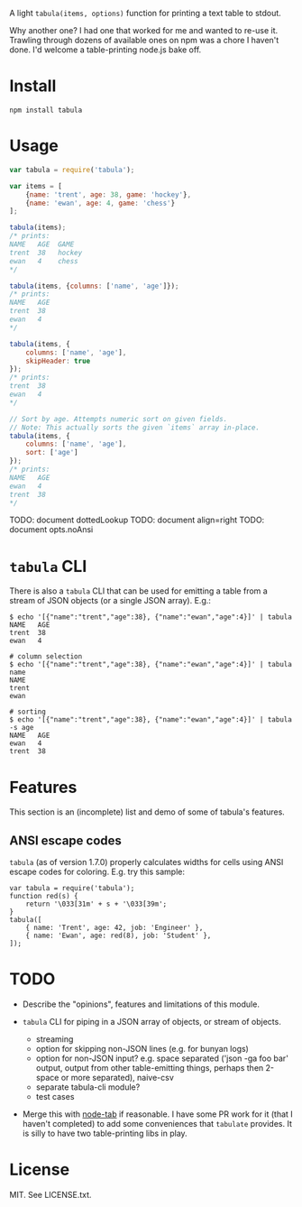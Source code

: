A light `tabula(items, options)` function for printing a text table
to stdout.

Why another one? I had one that worked for me and wanted to re-use it. Trawling
through dozens of available ones on npm was a chore I haven't done. I'd welcome
a table-printing node.js bake off.


# Install

    npm install tabula


# Usage

```javascript
var tabula = require('tabula');

var items = [
    {name: 'trent', age: 38, game: 'hockey'},
    {name: 'ewan', age: 4, game: 'chess'}
];

tabula(items);
/* prints:
NAME   AGE  GAME
trent  38   hockey
ewan   4    chess
*/

tabula(items, {columns: ['name', 'age']});
/* prints:
NAME   AGE
trent  38
ewan   4
*/

tabula(items, {
    columns: ['name', 'age'],
    skipHeader: true
});
/* prints:
trent  38
ewan   4
*/

// Sort by age. Attempts numeric sort on given fields.
// Note: This actually sorts the given `items` array in-place.
tabula(items, {
    columns: ['name', 'age'],
    sort: ['age']
});
/* prints:
NAME   AGE
ewan   4
trent  38
*/
```

TODO: document dottedLookup
TODO: document align=right
TODO: document opts.noAnsi


# `tabula` CLI

There is also a `tabula` CLI that can be used for emitting a table
from a stream of JSON objects (or a single JSON array). E.g.:

    $ echo '[{"name":"trent","age":38}, {"name":"ewan","age":4}]' | tabula
    NAME   AGE
    trent  38
    ewan   4

    # column selection
    $ echo '[{"name":"trent","age":38}, {"name":"ewan","age":4}]' | tabula name
    NAME
    trent
    ewan

    # sorting
    $ echo '[{"name":"trent","age":38}, {"name":"ewan","age":4}]' | tabula -s age
    NAME   AGE
    ewan   4
    trent  38


# Features

This section is an (incomplete) list and demo of some of tabula's features.


## ANSI escape codes

`tabula` (as of version 1.7.0) properly calculates widths for cells using
ANSI escape codes for coloring. E.g. try this sample:

```
var tabula = require('tabula');
function red(s) {
    return '\033[31m' + s + '\033[39m';
}
tabula([
    { name: 'Trent', age: 42, job: 'Engineer' },
    { name: 'Ewan', age: red(8), job: 'Student' },
]);
```


# TODO

- Describe the "opinions", features and limitations of this module.

- `tabula` CLI for piping in a JSON array of objects, or stream of objects.
    - streaming
    - option for skipping non-JSON lines (e.g. for bunyan logs)
    - option for non-JSON input? e.g. space separated ('json -ga foo bar'
      output, output from other table-emitting things, perhaps then 2-space
      or more separated), naive-csv
    - separate tabula-cli module?
    - test cases

- Merge this with [node-tab](https://github.com/davepacheco/node-tab) if
  reasonable. I have some PR work for it (that I haven't completed) to add some
  conveniences that `tabulate` provides. It is silly to have two table-printing
  libs in play.


# License

MIT. See LICENSE.txt.
